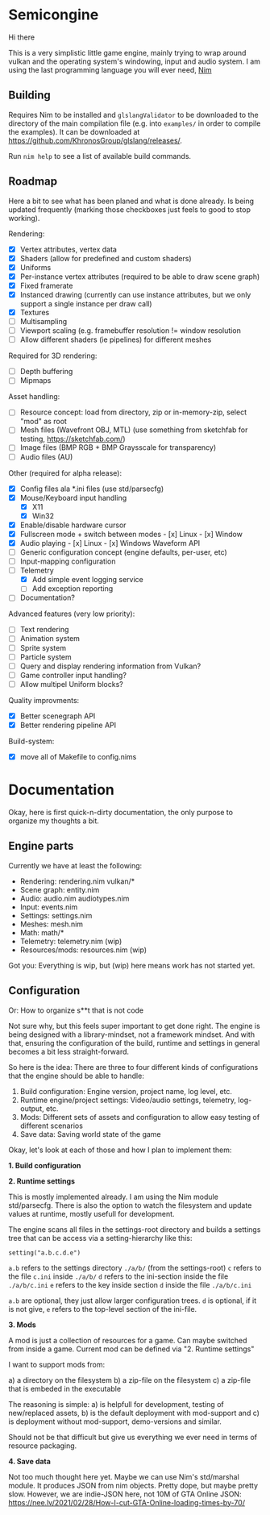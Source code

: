 Semicongine
===========

Hi there

This is a very simplistic little game engine, mainly trying to wrap around vulkan and the operating system's windowing, input and audio system.
I am using the last programming language you will ever need, [Nim](https://nim-lang.org/)

Building
--------

Requires Nim to be installed and ```glslangValidator``` to be downloaded to the
directory of the main compilation file (e.g. into ```examples/``` in order to
compile the examples). It can be downloaded at
https://github.com/KhronosGroup/glslang/releases/.

Run ```nim help``` to see a list of available build commands.

Roadmap
-------

Here a bit to see what has been planed and what is done already. Is being
updated frequently (marking those checkboxes just feels to good to stop working).

Rendering:

- [x] Vertex attributes, vertex data
- [x] Shaders (allow for predefined and custom shaders)
- [x] Uniforms
- [x] Per-instance vertex attributes (required to be able to draw scene graph)
- [x] Fixed framerate
- [x] Instanced drawing (currently can use instance attributes, but we only support a single instance per draw call)
- [x] Textures
- [ ] Multisampling
- [ ] Viewport scaling (e.g. framebuffer resolution != window resolution
- [ ] Allow different shaders (ie pipelines) for different meshes

Required for 3D rendering:

- [ ] Depth buffering
- [ ] Mipmaps 

Asset handling:
- [ ] Resource concept: load from directory, zip or in-memory-zip, select "mod" as root
- [ ] Mesh files (Wavefront OBJ, MTL) (use something from sketchfab for testing, https://sketchfab.com/)
- [ ] Image files (BMP RGB + BMP Graysscale for transparency)
- [ ] Audio files (AU)

Other (required for alpha release):
- [x] Config files ala \*.ini files (use std/parsecfg)
- [x] Mouse/Keyboard input handling
  - [x] X11
  - [x] Win32
- [x] Enable/disable hardware cursor
- [x] Fullscreen mode + switch between modes
      - [x] Linux
      - [x] Window
- [x] Audio playing
      - [x] Linux
      - [x] Windows Waveform API
- [ ] Generic configuration concept (engine defaults, per-user, etc)
- [ ] Input-mapping configuration
- [ ] Telemetry
    - [x] Add simple event logging service
    - [ ] Add exception reporting
- [ ] Documentation?

Advanced features (very low priority):
- [ ] Text rendering
- [ ] Animation system
- [ ] Sprite system
- [ ] Particle system
- [ ] Query and display rendering information from Vulkan?
- [ ] Game controller input handling?
- [ ] Allow multipel Uniform blocks?

Quality improvments:

- [x] Better scenegraph API
- [x] Better rendering pipeline API

Build-system:
- [x] move all of Makefile to config.nims


Documentation
=============

Okay, here is first quick-n-dirty documentation, the only purpose to organize my thoughts a bit.

Engine parts
------------

Currently we have at least the following:

- Rendering: rendering.nim vulkan/*
- Scene graph: entity.nim
- Audio: audio.nim audiotypes.nim
- Input: events.nim
- Settings: settings.nim
- Meshes: mesh.nim
- Math: math/*
- Telemetry: telemetry.nim (wip)
- Resources/mods: resources.nim (wip)

Got you: Everything is wip, but (wip) here means work has not started yet.

Configuration
-------------

Or: How to organize s**t that is not code

Not sure why, but this feels super important to get done right. The engine is
being designed with a library-mindset, not a framework mindset. And with that,
ensuring the configuration of the build, runtime and settings in general
becomes a bit less straight-forward.

So here is the idea: There are three to four different kinds of configurations
that the engine should be able to handle:

1. Build configuration: Engine version, project name, log level, etc.
2. Runtime engine/project settings: Video/audio settings, telemetry, log-output, etc.
3. Mods: Different sets of assets and configuration to allow easy testing of different scenarios
4. Save data: Saving world state of the game

Okay, let's look at each of those and how I plan to implement them:

**1. Build configuration**


**2. Runtime settings**

This is mostly implemented already. I am using the Nim module std/parsecfg.
There is also the option to watch the filesystem and update values at runtime,
mostly usefull for development.

The engine scans all files in the settings-root directory and builds a
settings tree that can be access via a setting-hierarchy like this:

    setting("a.b.c.d.e")

```a.b``` refers to the settings directory ```./a/b/``` (from the settings-root)
```c``` refers to the file ```c.ini``` inside ```./a/b/```
```d``` refers to the ini-section inside the file ```./a/b/c.ini```
```e``` refers to the key inside section ```d``` inside the file ```./a/b/c.ini```

```a.b``` are optional, they just allow larger configuration trees.
```d``` is optional, if it is not give, ```e``` refers to the top-level section
of the ini-file.

**3. Mods**

A mod is just a collection of resources for a game. Can maybe switched from
inside a game. Current mod can be defined via "2. Runtime settings"

I want to support mods from:

a) a directory on the filesystem
b) a zip-file on the filesystem
c) a zip-file that is embeded in the executable

The reasoning is simple: a) is helpfull for development, testing of
new/replaced assets, b) is the default deployment with mod-support and c) is
deployment without mod-support, demo-versions and similar.

Should not be that difficult but give us everything we ever need in terms of
resource packaging.

**4. Save data**

Not too much thought here yet. Maybe we can use Nim's std/marshal module. It
produces JSON from nim objects. Pretty dope, but maybe pretty slow. However, we
are indie-JSON here, not 10M of GTA Online JSON:
https://nee.lv/2021/02/28/How-I-cut-GTA-Online-loading-times-by-70/
